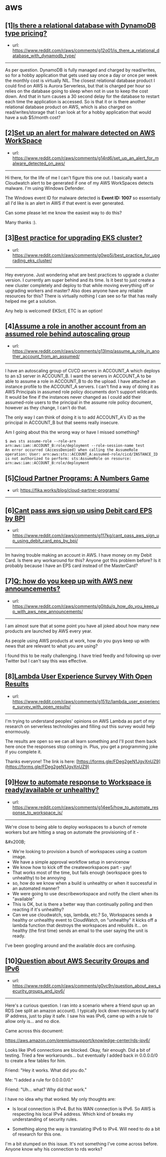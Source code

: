 # aws
## [1][Is there a relational database with DynamoDB type pricing?](https://www.reddit.com/r/aws/comments/g12o01/is_there_a_relational_database_with_dynamodb_type/)
- url: https://www.reddit.com/r/aws/comments/g12o01/is_there_a_relational_database_with_dynamodb_type/
---
As per question. DynamoDB is fully managed and charged by read/writes, so for a hobby application that gets used say once a day or once per week the monthly cost is virtually NIL. The closest relational database product I could find on AWS is Aurora Serverless, but that is charged per hour so relies on the database going to sleep when not in use to keep the cost down. And that in turn causes a 30 second delay for the database to restart each time the application is accessed. So is that it or is there another relational database product on AWS, which is also charged on read/writes/storage that I can look at for a hobby application that would have a sub $5/month cost?
## [2][Set up an alert for malware detected on AWS WorkSpace](https://www.reddit.com/r/aws/comments/g14rd6/set_up_an_alert_for_malware_detected_on_aws/)
- url: https://www.reddit.com/r/aws/comments/g14rd6/set_up_an_alert_for_malware_detected_on_aws/
---
Hi there, for the life of me I can't figure this one out. I basically want a Cloudwatch alert to be generated if one of my AWS WorkSpaces detects malware. I'm using Windows Defender.

The Windows event ID for malware detected is  **Event ID: 1007**  so essentially all I'd like is an alert in AWS if that event is ever generated.

Can some please let me know the easiest way to do this?

Many thanks :).
## [3][Best practice for upgrading EKS cluster?](https://www.reddit.com/r/aws/comments/g0wp5j/best_practice_for_upgrading_eks_cluster/)
- url: https://www.reddit.com/r/aws/comments/g0wp5j/best_practice_for_upgrading_eks_cluster/
---
Hey everyone. Just wondering what are best practices to upgrade a cluster version. I currently am super behind and its time. Is it best to just create a new cluster completely and deploy to that while moving everything off or upgrading workers and master? Also does anyone have any reliable resources for this? There is virtually nothing I can see so far that has really helped me get a solution.

Any help is welcomed! EKSctl, ETC is an option!
## [4][Assume a role in another account from an assumed role behind autoscaling group](https://www.reddit.com/r/aws/comments/g13lmq/assume_a_role_in_another_account_from_an_assumed/)
- url: https://www.reddit.com/r/aws/comments/g13lmq/assume_a_role_in_another_account_from_an_assumed/
---
I have an autoscaling group of CI/CD servers in ACCOUNT_A which deploys to an s3 server in ACCOUNT_B. I want the servers in ACCOUNT_A to be able to assume a role in ACCOUNT_B to do the upload. I have attached an instance profile to the ACCOUNT_A servers. I can't find a way of doing it as AWS Principals in assumed role policy documents don't support wildcards. It would be fine if the instances never changed as I could add their assumed-role users to the principal in the assume role policy document, however as they change, I can't do that.

The only way I can think of doing it is to add ACCOUNT_A's ID as the principal in ACCOUNT_B but that seems really insecure.

Am I going about this the wrong way or have I missed something?

    $ aws sts assume-role --role-arn arn:aws:iam::ACCOUNT_B:role/deployment --role-session-name test
    An error occurred (AccessDenied) when calling the AssumeRole operation: User: arn:aws:sts::ACCOUNT_A:assumed-role/cicd/INSTANCE_ID is not authorized to perform: sts:AssumeRole on resource: arn:aws:iam::ACCOUNT_B:role/deployment
## [5][Cloud Partner Programs: A Numbers Game](https://www.reddit.com/r/aws/comments/g135wu/cloud_partner_programs_a_numbers_game/)
- url: https://fika.works/blog/cloud-partner-programs/
---

## [6][Cant pass aws sign up using Debit card EPS by BPI](https://www.reddit.com/r/aws/comments/g117kg/cant_pass_aws_sign_up_using_debit_card_eps_by_bpi/)
- url: https://www.reddit.com/r/aws/comments/g117kg/cant_pass_aws_sign_up_using_debit_card_eps_by_bpi/
---
Im having trouble making an account in AWS. I have money on my Debit Card. Is there any workaround for this? Anyone got this problem before? Is it probably because I have an EPS card instead of the MasterCard?
## [7][Q: how do you keep up with AWS new announcements?](https://www.reddit.com/r/aws/comments/g0itdu/q_how_do_you_keep_up_with_aws_new_announcements/)
- url: https://www.reddit.com/r/aws/comments/g0itdu/q_how_do_you_keep_up_with_aws_new_announcements/
---
I am almost sure that at some point you have all joked about how many new products are launched by AWS every year.

As people using AWS products at work, how do you guys keep up with news that are relevant to what you are using?

I found this to be really challenging. I have tried feedly and following up over Twitter but I can't say this was effective.
## [8][Lambda User Experience Survey With Open Results](https://www.reddit.com/r/aws/comments/g151lz/lambda_user_experience_survey_with_open_results/)
- url: https://www.reddit.com/r/aws/comments/g151lz/lambda_user_experience_survey_with_open_results/
---
I'm trying to understand peoples' opinions on AWS Lambda as part of my research on serverless technologies and filling out this survey would help enormously.

The results are open so we can all learn something and I'll post them back here once the responses stop coming in. Plus, you get a programming joke if you complete it.

Thanks everyone! The link is here: [https://forms.gle/FDeg2geN1JgvXnUZ9](https://forms.gle/FDeg2geN1JgvXnUZ9)
## [9][How to automate response to Workspace is ready/available or unhealthy?](https://www.reddit.com/r/aws/comments/g14ee5/how_to_automate_response_to_workspace_is/)
- url: https://www.reddit.com/r/aws/comments/g14ee5/how_to_automate_response_to_workspace_is/
---
We're close to being able to deploy workspaces to a bunch of remote workers but are hitting a snag on  automate the provisioning of it -

&amp;#x200B;

* We're looking to provision a bunch of workspaces using a custom image. 
* We have a simple approval workflow setup in servicenow
* We know how to kick off the createworkspaces part - yay!
* That works most of the time, but fails enough (workspace goes to unhealthy) to be annoying
* so, how do we know when a build is unhealthy or when it successful in an automated manner?
* We were going to use describeworkspace and notify the client when its "available"
* This is OK, but is there a better way than continually polling and then reacting if it's unhealthy?
* Can we use cloudwatch, sqs, lambda, etc.? So, Workspaces sends a healthy or unhealthy event to CloudWatch, on "unhealthy" it kicks off a lambda function that destroys the workspaces and rebuilds it... on healthy (the first time) sends an email to the user saying the unit is ready.

I've been googling around and the available docs are confusing.
## [10][Question about AWS Security Groups and IPv6](https://www.reddit.com/r/aws/comments/g0vc9n/question_about_aws_security_groups_and_ipv6/)
- url: https://www.reddit.com/r/aws/comments/g0vc9n/question_about_aws_security_groups_and_ipv6/
---
Here's a curious question.  I ran into a scenario where a friend spun up an RDS (we split an amazon account).  I typically lock down resources by nat'd IP address, just to play it safe.  I saw his was IPv6, came up with a rule to allow only is... and no dice.

Came across this document:

https://aws.amazon.com/premiumsupport/knowledge-center/rds-ipv6/

Looks like IPv6 connections are blocked.  Okay, fair enough.  Did a bit of testing.  Tried a few workarounds... but eventually I added back in 0.0.0.0/0 to create a few tables for him.

Friend: "Hey it works.  What did you do."

Me: "I added a rule for 0.0.0.0/0."

Friend: "Uh... what?  Why did that work."

I have no idea why that worked.  My only thoughts are:

* Is local connection is IPv4.  But his WAN connection is IPv6.  So AWS is respecting his local IPv4 address.  Which kind of breaks my understanding of security rules.

* Something along the way is translating IPv6 to IPv4.  Will need to do a bit of research for this one.

I'm a bit stumped on this issue.  It's not something I've come across before.  Anyone know why his connection to rds works?
